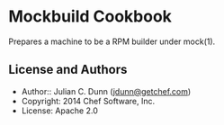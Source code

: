 # Mockbuild Cookbook

Prepares a machine to be a RPM builder under mock(1).

## License and Authors

* Author:: Julian C. Dunn (<jdunn@getchef.com>)
* Copyright: 2014 Chef Software, Inc.
* License: Apache 2.0
